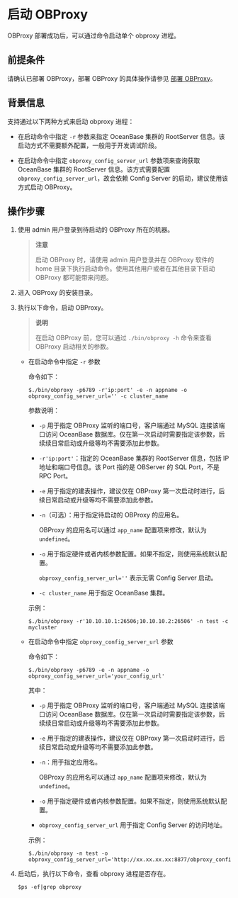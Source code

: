 # 启动 OBProxy

OBProxy 部署成功后，可以通过命令启动单个 obproxy 进程。

## 前提条件

请确认已部署 OBProxy，部署 OBProxy 的具体操作请参见 [部署 OBProxy](../../../../4.deploy-the-oceanbase-database/6.command-line-deployment/4.deploy-obproxy-4/1.deploy-obproxy-by-using-command-lines.md)。

## 背景信息

支持通过以下两种方式来启动 obproxy 进程：

* 在启动命令中指定 `-r` 参数来指定 OceanBase 集群的 RootServer 信息。该启动方式不需要额外配置，一般用于开发调试阶段。
  
* 在启动命令中指定 `obproxy_config_server_url` 参数项来查询获取 OceanBase 集群的 RootServer 信息。该方式需要配置 `obproxy_config_server_url`，故会依赖 Config Server 的启动，建议使用该方式启动 OBProxy。
  
## 操作步骤

1. 使用 admin 用户登录到待启动的 OBProxy 所在的机器。

   >**注意**
   >
   >启动 OBProxy 时，请使用 admin 用户登录并在 OBProxy 软件的 home 目录下执行启动命令。使用其他用户或者在其他目录下启动 OBProxy 都可能带来问题。

2. 进入 OBProxy 的安装目录。

3. 执行以下命令，启动 OBProxy。

   >**说明**
   >
   >在启动 OBProxy 前，您可以通过 `./bin/obproxy -h` 命令来查看 OBProxy 启动相关的参数。

   * 在启动命令中指定 `-r` 参数

      命令如下：

      ```shell
      $./bin/obproxy -p6789 -r'ip:port' -e -n appname -o obproxy_config_server_url='' -c cluster_name
      ```

      参数说明：

      * `-p` 用于指定 OBProxy 监听的端口号，客户端通过 MySQL 连接该端口访问 OceanBase 数据库。仅在第一次启动时需要指定该参数，后续续日常启动或升级等均不需要添加此参数。

      * `-r'ip:port'`：指定的 OceanBase 集群的 RootServer 信息，包括 IP 地址和端口号信息。该 Port 指的是 OBServer 的 SQL Port，不是 RPC Port。

      * `-e` 用于指定的建表操作，建议仅在 OBProxy 第一次启动时进行，后续日常启动或升级等均不需要添加此参数。

      * `-n`（可选）：用于指定待启动的 OBProxy 的应用名。

         OBProxy 的应用名可以通过 `app_name` 配置项来修改，默认为 `undefined`。

      * `-o` 用于指定硬件或者内核参数配置。如果不指定，则使用系统默认配置。

         `obproxy_config_server_url=''` 表示无需 Config Server 启动。

      * `-c cluster_name` 用于指定 OceanBase 集群。

      示例：

      ```shell
      $./bin/obproxy -r'10.10.10.1:26506;10.10.10.2:26506' -n test -c mycluster
      ```

   * 在启动命令中指定 `obproxy_config_server_url` 参数

      命令如下：

      ```shell
      $./bin/obproxy -p6789 -e -n appname -o obproxy_config_server_url='your_config_url'
      ```

      其中：

      * `-p` 用于指定 OBProxy 监听的端口号，客户端通过 MySQL 连接该端口访问 OceanBase 数据库。仅在第一次启动时需要指定该参数，后续续日常启动或升级等均不需要添加此参数。

      * `-e` 用于指定的建表操作，建议仅在 OBProxy 第一次启动时进行，后续日常启动或升级等均不需要添加此参数。

      * `-n`：用于指定应用名。

         OBProxy 的应用名可以通过 `app_name` 配置项来修改，默认为 `undefined`。

      * `-o` 用于指定硬件或者内核参数配置。如果不指定，则使用系统默认配置。

      * `obproxy_config_server_url` 用于指定 Config Server 的访问地址。

      示例：

      ```shell
      $./bin/obproxy -n test -o obproxy_config_server_url='http://xx.xx.xx.xx:8877/obproxy_config'
      ```

4. 启动后，执行以下命令，查看 obproxy 进程是否存在。

   ```shell
   $ps -ef|grep obproxy
   ```
